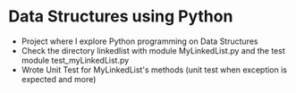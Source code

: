 # Data Structures using Python
- Project where I explore Python programming on Data Structures
- Check the directory linkedlist with module MyLinkedList.py and the test module test_myLinkedList.py
- Wrote Unit Test for MyLinkedList's methods (unit test when exception is expected and more)
